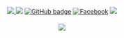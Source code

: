 <p align="center">
  <a href="http://nirob4tech.blogpsot.com/" target="_blank">
    <img src="https://img.shields.io/website?label=nirob4tech.blogspot.com/&style=for-the-badge&url=http://nirob4tech.blogspot.com/" />
  </a>
<a href="https://twitter.com/0xnirob" target="_blank">
    <img src="https://img.shields.io/twitter/follow/0xnirob?label=Twitter&color=00acee&logo=twitter&style=for-the-badge" /></a>

<a href="https://github.com/x1337loser" target="_blank">
    <img src="https://img.shields.io/github/followers/x1337loser?label=GitHub&logo=GitHub&style=for-the-badge" alt="GitHub badge" /></a>
    
<a href="https://facebook.com/x1337loser" target="_blank">
    <img src="https://img.shields.io/badge/Facebook-Connect-brightgreen?style=for-the-badge&logo=facebook" alt="Facebook" /></a>
  
  <a href="https://youtube.com/@x1337loser?sub_confirmation=1" target="_blank">
    <img src="https://img.shields.io/youtube/channel/subscribers/UCINg7ptOzX3bcFKZEbfLqWQ?color=FF0000&label=Youtube&logo=Youtube&style=for-the-badge" />
  </a>
</p>
<h4 align="center"><img src="https://github-readme-stats.vercel.app/api?username=x1337loser&show_icons=true&theme=dark" /></h4>

